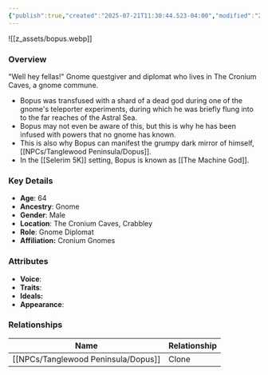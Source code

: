 ```yaml
---
{"publish":true,"created":"2025-07-21T11:30:44.523-04:00","modified":"2025-07-27T17:21:11.918-04:00","published":"2025-07-27T17:21:11.918-04:00","cssclasses":"","Age":"64","Ancestry":"Gnome","Gender":"Male","Location":["The Cronium Caves, Crabbley"],"Role":["Gnome Diplomat"],"Affiliation":["Cronium Gnomes"],"Appearances":["[[00 -The High Rollers Campaign-]]","[[06 Pill'Grim's Bounty]]","[[21 The Crimsonclaw Bounty]]"]}
---
```



![[z_assets/bopus.webp]]

### Overview
"Well hey fellas!" 
Gnome questgiver and diplomat who lives in The Cronium Caves, a gnome commune.

- Bopus was transfused with a shard of a dead god during one of the gnome's teleporter experiments, during which he was briefly flung into to the far reaches of the Astral Sea.
- Bopus may not even be aware of this, but this is why he has been infused with powers that no gnome has known.
- This is also why Bopus can manifest the grumpy dark mirror of himself, [[NPCs/Tanglewood Peninsula/Dopus]].
- In the [[Selerim 5K]] setting, Bopus is known as [[The Machine God]].

### Key Details
- **Age**: 64
- **Ancestry**: Gnome
- **Gender**: Male
- **Location**: The Cronium Caves, Crabbley
- **Role**: Gnome Diplomat
- **Affiliation:** Cronium Gnomes

### Attributes
- **Voice**: 
- **Traits**: 
- **Ideals:** 
- **Appearance**:

### Relationships

| Name      | Relationship |
| --------- | ------------ |
| [[NPCs/Tanglewood Peninsula/Dopus]] | Clone        |
